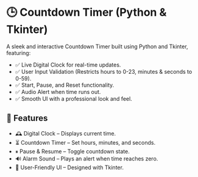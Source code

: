 # 🕒 Countdown Timer (Python & Tkinter)
A sleek and interactive Countdown Timer built using Python and Tkinter, featuring:

- ✅ Live Digital Clock for real-time updates.
- ✅ User Input Validation (Restricts hours to 0-23, minutes & seconds to 0-59).
- ✅ Start, Pause, and Reset functionality.
- ✅ Audio Alert when time runs out.
- ✅ Smooth UI with a professional look and feel.

## 📌 Features

- 🕰 Digital Clock – Displays current time.
- ⏳ Countdown Timer – Set hours, minutes, and seconds.
- ⏸ Pause & Resume – Toggle countdown state.
- 🔊 Alarm Sound – Plays an alert when time reaches zero.
- 🎨 User-Friendly UI – Designed with Tkinter.
